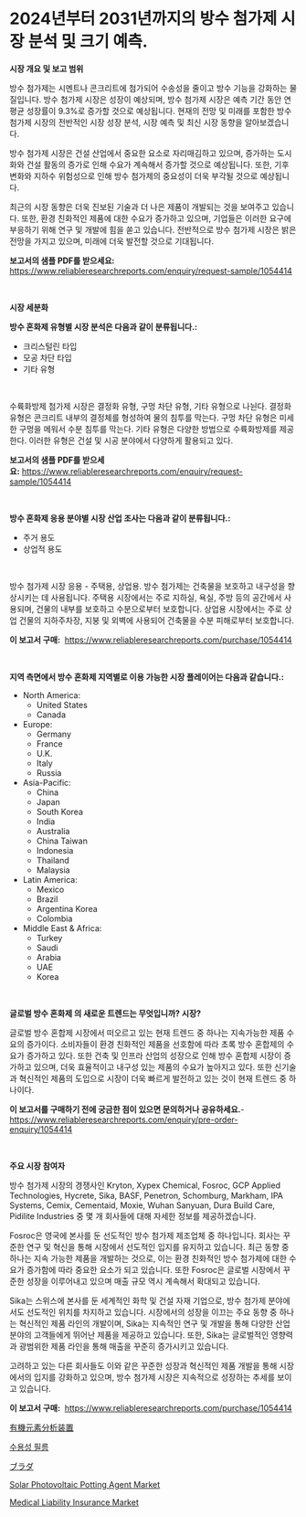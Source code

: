 <p><h1>2024년부터 2031년까지의 방수 첨가제 시장 분석 및 크기 예측.</h1></p><p><strong>시장 개요 및 보고 범위</strong></p>
<p><p>방수 첨가제는 시멘트나 콘크리트에 첨가되어 수송성을 줄이고 방수 기능을 강화하는 물질입니다. 방수 첨가제 시장은 성장이 예상되며, 방수 첨가제 시장은 예측 기간 동안 연평균 성장률이 9.3%로 증가할 것으로 예상됩니다. 현재의 전망 및 미래를 포함한 방수 첨가제 시장의 전반적인 시장 성장 분석, 시장 예측 및 최신 시장 동향을 알아보겠습니다.</p><p>방수 첨가제 시장은 건설 산업에서 중요한 요소로 자리매김하고 있으며, 증가하는 도시화와 건설 활동의 증가로 인해 수요가 계속해서 증가할 것으로 예상됩니다. 또한, 기후 변화와 지하수 위험성으로 인해 방수 첨가제의 중요성이 더욱 부각될 것으로 예상됩니다.</p><p>최근의 시장 동향은 더욱 진보된 기술과 더 나은 제품이 개발되는 것을 보여주고 있습니다. 또한, 환경 친화적인 제품에 대한 수요가 증가하고 있으며, 기업들은 이러한 요구에 부응하기 위해 연구 및 개발에 힘을 쏟고 있습니다. 전반적으로 방수 첨가제 시장은 밝은 전망을 가지고 있으며, 미래에 더욱 발전할 것으로 기대됩니다.</p></p>
<p><strong>보고서의 샘플 PDF를 받으세요:</strong> <a href="https://www.reliableresearchreports.com/enquiry/request-sample/1054414">https://www.reliableresearchreports.com/enquiry/request-sample/1054414</a></p>
<p>&nbsp;</p>
<p><strong>시장 세분화</strong></p>
<p><strong>방수 혼화제 유형별 시장 분석은 다음과 같이 분류됩니다.:</strong></p>
<p><ul><li>크리스털린 타입</li><li>모공 차단 타입</li><li>기타 유형</li></ul></p>
<p>&nbsp;</p>
<p><p>수륙화방제 첨가제 시장은 결정화 유형, 구멍 차단 유형, 기타 유형으로 나뉜다. 결정화 유형은 콘크리트 내부의 결정체를 형성하여 물의 침투를 막는다. 구멍 차단 유형은 미세한 구멍을 메워서 수분 침투를 막는다. 기타 유형은 다양한 방법으로 수륙화방제를 제공한다. 이러한 유형은 건설 및 시공 분야에서 다양하게 활용되고 있다.</p></p>
<p><strong>보고서의 샘플 PDF를 받으세요:</strong>&nbsp;<a href="https://www.reliableresearchreports.com/enquiry/request-sample/1054414">https://www.reliableresearchreports.com/enquiry/request-sample/1054414</a></p>
<p>&nbsp;</p>
<p><strong> 방수 혼화제 응용 분야별 시장 산업 조사는 다음과 같이 분류됩니다.:</strong></p>
<p><ul><li>주거 용도</li><li>상업적 용도</li></ul></p>
<p>&nbsp;</p>
<p><p>방수 첨가제 시장 응용 - 주택용, 상업용. 방수 첨가제는 건축물을 보호하고 내구성을 향상시키는 데 사용됩니다. 주택용 시장에서는 주로 지하실, 욕실, 주방 등의 공간에서 사용되며, 건물의 내부를 보호하고 수분으로부터 보호합니다. 상업용 시장에서는 주로 상업 건물의 지하주차장, 지붕 및 외벽에 사용되어 건축물을 수분 피해로부터 보호합니다.</p></p>
<p><strong>이 보고서 구매:</strong>&nbsp; <a href="https://www.reliableresearchreports.com/purchase/1054414">https://www.reliableresearchreports.com/purchase/1054414</a></p>
<p>&nbsp;</p>
<p><strong>지역 측면에서 방수 혼화제 지역별로 이용 가능한 시장 플레이어는 다음과 같습니다.:</strong></p>
<p><ul>
    <li>
        North America:
        <ul>
            <li>United States</li>
            <li>Canada</li>
        </ul>
    </li>
    <li>
        Europe:
        <ul>
            <li>Germany</li>
            <li>France</li>
            <li>U.K.</li>
            <li>Italy</li>
            <li>Russia</li>
        </ul>
    </li>
    <li>
        Asia-Pacific:
        <ul>
            <li>China</li>
            <li>Japan</li>
            <li>South Korea</li>
            <li>India</li>
            <li>Australia</li>
            <li>China Taiwan</li>
            <li>Indonesia</li>
            <li>Thailand</li>
            <li>Malaysia</li>
        </ul>
    </li>
    <li>
        Latin America:
        <ul>
            <li>Mexico</li>
            <li>Brazil</li>
            <li>Argentina Korea</li>
            <li>Colombia</li>
        </ul>
    </li>
    <li>
        Middle East & Africa:
        <ul>
            <li>Turkey</li>
            <li>Saudi</li>
            <li>Arabia</li>
            <li>UAE</li>
            <li>Korea</li>
        </ul>
    </li>
    </ul></p>
<p>&nbsp;</p>
<p><strong>글로벌 방수 혼화제 의 새로운 트렌드는 무엇입니까? 시장?</strong></p>
<p><p>글로벌 방수 혼합제 시장에서 떠오르고 있는 현재 트렌드 중 하나는 지속가능한 제품 수요의 증가이다. 소비자들이 환경 친화적인 제품을 선호함에 따라 초록 방수 혼합제의 수요가 증가하고 있다. 또한 건축 및 인프라 산업의 성장으로 인해 방수 혼합제 시장이 증가하고 있으며, 더욱 효율적이고 내구성 있는 제품의 수요가 높아지고 있다. 또한 신기술과 혁신적인 제품의 도입으로 시장이 더욱 빠르게 발전하고 있는 것이 현재 트렌드 중 하나이다.</p></p>
<p><strong>이 보고서를 구매하기 전에 궁금한 점이 있으면 문의하거나 공유하세요.</strong>- <a href="https://www.reliableresearchreports.com/enquiry/pre-order-enquiry/1054414">https://www.reliableresearchreports.com/enquiry/pre-order-enquiry/1054414</a></p>
<p>&nbsp;</p>
<p><strong>주요 시장 참여자</strong></p>
<p><p>방수 첨가제 시장의 경쟁사인 Kryton, Xypex Chemical, Fosroc, GCP Applied Technologies, Hycrete, Sika, BASF, Penetron, Schomburg, Markham, IPA Systems, Cemix, Cementaid, Moxie, Wuhan Sanyuan, Dura Build Care, Pidilite Industries 중 몇 개 회사들에 대해 자세한 정보를 제공하겠습니다.</p><p>Fosroc은 영국에 본사를 둔 선도적인 방수 첨가제 제조업체 중 하나입니다. 회사는 꾸준한 연구 및 혁신을 통해 시장에서 선도적인 입지를 유지하고 있습니다. 최근 동향 중 하나는 지속 가능한 제품을 개발하는 것으로, 이는 환경 친화적인 방수 첨가제에 대한 수요가 증가함에 따라 중요한 요소가 되고 있습니다. 또한 Fosroc은 글로벌 시장에서 꾸준한 성장을 이루어내고 있으며 매출 규모 역시 계속해서 확대되고 있습니다.</p><p>Sika는 스위스에 본사를 둔 세계적인 화학 및 건설 자재 기업으로, 방수 첨가제 분야에서도 선도적인 위치를 차지하고 있습니다. 시장에서의 성장을 이끄는 주요 동향 중 하나는 혁신적인 제품 라인의 개발이며, Sika는 지속적인 연구 및 개발을 통해 다양한 산업 분야의 고객들에게 뛰어난 제품을 제공하고 있습니다. 또한, Sika는 글로벌적인 영향력과 광범위한 제품 라인을 통해 매출을 꾸준히 증가시키고 있습니다.</p><p>고려하고 있는 다른 회사들도 이와 같은 꾸준한 성장과 혁신적인 제품 개발을 통해 시장에서의 입지를 강화하고 있으며, 방수 첨가제 시장은 지속적으로 성장하는 추세를 보이고 있습니다.</p></p>
<p><strong>이 보고서 구매:</strong>&nbsp;&nbsp;<a href="https://www.reliableresearchreports.com/purchase/1054414">https://www.reliableresearchreports.com/purchase/1054414</a></p>
<p><p><a href="https://github.com/ksxzwxabcuynh011/Market-Research-Report-List-1/blob/main/4008800190159.md">有機元素分析装置</a></p><p><a href="https://github.com/vskv4779xr1/Market-Research-Report-List-1/blob/main/8545478190035.md">수용성 필름</a></p><p><a href="https://github.com/mcbeesbxa270/Market-Research-Report-List-1/blob/main/6025424190160.md">ブラダ</a></p><p><a href="https://issuu.com/reportprime-2/docs/solar-photovoltaic-potting-agent-market-size-2030.">Solar Photovoltaic Potting Agent Market</a></p><p><a href="https://issuu.com/reportprime-2/docs/medical-liability-insurance-market-size-2030.pptx">Medical Liability Insurance Market</a></p></p>
